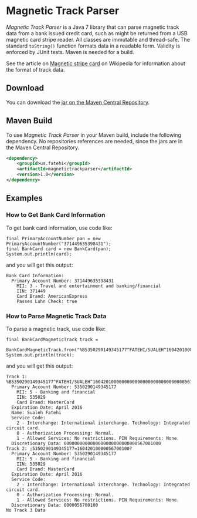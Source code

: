# Magnetic Track Parser

*Magnetic Track Parser* is a Java 7 library that can parse magnetic track data from a bank issued credit card, such as might be returned from a USB magnetic card stripe reader. All classes are immutable and thread-safe. The standard `toString()` function formats data in a readable form. Validity is enforced by JUnit tests. Maven is needed for a build.

See the article on [Magnetic stripe card] on Wikipedia for information about the format of track data.

[Magnetic stripe card]: http://en.wikipedia.org/wiki/Magnetic_stripe_card

## Download

You can download the [jar on the Maven Central Repository].

## Maven Build

To use *Magnetic Track Parser* in your Maven build, include the following dependency. No repositories references are needed, since the jars are in the Maven Central Repository.
```xml
<dependency>
    <groupId>us.fatehi</groupId>
    <artifactId>magnetictrackparser</artifactId>
    <version>1.0</version>
</dependency>
```


[jar on the Maven Central Repository]: http://search.maven.org/#search%7Cga%7C1%7Ca%3A%22magnetictrackparser%22


## Examples

### How to Get Bank Card Information

To get bank card information, use code like:
```
final PrimaryAccountNumber pan = new PrimaryAccountNumber("371449635398431");
final BankCard card = new BankCard(pan);
System.out.println(card);
```
and you will get this output:
```
Bank Card Information: 
  Primary Account Number: 371449635398431
    MII: 3 - Travel and entertainment and banking/financial
    IIN: 371449
    Card Brand: AmericanExpress
    Passes Luhn Check: true
```

### How to Parse Magnetic Track Data

To parse a magnetic track, use code like:
```
final BankCardMagneticTrack track = 
    BankCardMagneticTrack.from("%B5350290149345177^FATEHI/SUALEH^16042010000000000000000000000000000567001000?;5350290149345177=16042010000056700100?");
System.out.println(track);
```
and you will get this output:
```
Track 1: %B5350290149345177^FATEHI/SUALEH^16042010000000000000000000000000000567001000?
  Primary Account Number: 5350290149345177
    MII: 5 - Banking and financial
    IIN: 535029
    Card Brand: MasterCard
  Expiration Date: April 2016
  Name: Sualeh Fatehi
  Service Code: 
    2 - Interchange: International interchange. Technology: Integrated circuit card.
    0 - Authorization Processing: Normal.
    1 - Allowed Services: No restrictions. PIN Requirements: None.
  Discretionary Data: 0000000000000000000000000000567001000
Track 2: ;5350290149345177=16042010000056700100?
  Primary Account Number: 5350290149345177
    MII: 5 - Banking and financial
    IIN: 535029
    Card Brand: MasterCard
  Expiration Date: April 2016
  Service Code: 
    2 - Interchange: International interchange. Technology: Integrated circuit card.
    0 - Authorization Processing: Normal.
    1 - Allowed Services: No restrictions. PIN Requirements: None.
  Discretionary Data: 0000056700100
No Track 3 Data
```
